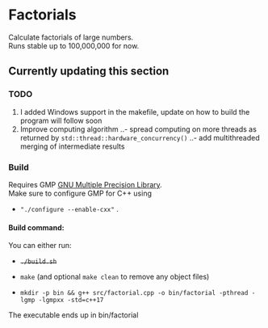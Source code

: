 # Factorials
Calculate factorials of large numbers.  
Runs stable up to 100,000,000 for now.

## Currently updating this section

### TODO
1. I added Windows support in the makefile, update on how to build the program will follow soon
2. Improve computing algorithm
..- spread computing on more threads as returned by ```std::thread::hardware_concurrency()```
..- add multithreaded merging of intermediate results

### Build
Requires GMP [GNU Multiple Precision Library](https://gmplib.org/ "GMP Homepage").  
Make sure to configure GMP for C++ using 
- ```"./configure --enable-cxx"```
.

#### Build command:

You can either run:

- ~~```./build.sh```~~

- ```make``` (and optional ```make clean``` to remove any object files)

- ```mkdir -p bin && g++ src/factorial.cpp -o bin/factorial -pthread -lgmp -lgmpxx -std=c++17```

The executable ends up in bin/factorial
